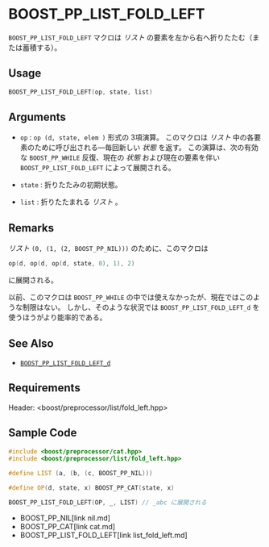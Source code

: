 # BOOST_PP_LIST_FOLD_LEFT

`BOOST_PP_LIST_FOLD_LEFT` マクロは *リスト* の要素を左から右へ折りたたむ（または蓄積する）。

## Usage

```cpp
BOOST_PP_LIST_FOLD_LEFT(op, state, list)
```

## Arguments

- `op` :
	`op (d, state, elem )` 形式の 3項演算。
	このマクロは *リスト* 中の各要素のために呼び出される―毎回新しい *状態* を返す。
	この演算は、次の有効な `BOOST_PP_WHILE` 反復、現在の *状態* および現在の要素を伴い `BOOST_PP_LIST_FOLD_LEFT` によって展開される。

- `state` :
	折りたたみの初期状態。

- `list` :
	折りたたまれる *リスト* 。

## Remarks

*リスト* `(0, (1, (2, BOOST_PP_NIL)))` のために、このマクロは

```cpp
op(d, op(d, op(d, state, 0), 1), 2)
```

に展開される。

以前、このマクロは `BOOST_PP_WHILE` の中では使えなかったが、現在ではこのような制限はない。
しかし、そのような状況では `BOOST_PP_LIST_FOLD_LEFT_d` を使うほうがより能率的である。

## See Also

- [`BOOST_PP_LIST_FOLD_LEFT_d`](list_fold_left_d.md)

## Requirements

Header: &lt;boost/preprocessor/list/fold_left.hpp&gt;

## Sample Code

```cpp
#include <boost/preprocessor/cat.hpp>
#include <boost/preprocessor/list/fold_left.hpp>

#define LIST (a, (b, (c, BOOST_PP_NIL)))

#define OP(d, state, x) BOOST_PP_CAT(state, x)

BOOST_PP_LIST_FOLD_LEFT(OP, _, LIST) // _abc に展開される
```
* BOOST_PP_NIL[link nil.md]
* BOOST_PP_CAT[link cat.md]
* BOOST_PP_LIST_FOLD_LEFT[link list_fold_left.md]

